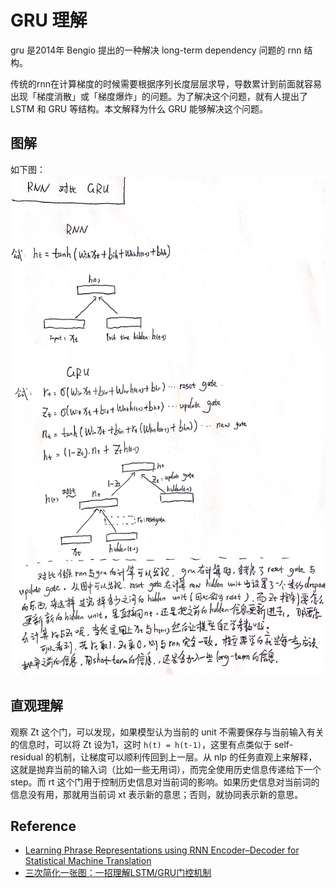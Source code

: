 # GRU 理解
gru 是2014年 Bengio 提出的一种解决 long-term dependency 问题的 rnn 结构。

传统的rnn在计算梯度的时候需要根据序列长度层层求导，导数累计到前面就容易出现「梯度消散」或「梯度爆炸」的问题。为了解决这个问题，就有人提出了
LSTM 和 GRU 等结构。本文解释为什么 GRU 能够解决这个问题。

## 图解
如下图：
<img src="/figures/nlp/gru.jpg" alt="" width="700px" height="800px">

## 直观理解
观察 Zt 这个门，可以发现，如果模型认为当前的 unit 不需要保存与当前输入有关的信息时，可以将 Zt 设为1，这时 `h(t) = h(t-1)`，这里有点类似于 self-residual 的机制，让梯度可以顺利传回到上一层。从 nlp 的任务直观上来解释，这就是抛弃当前的输入词（比如一些无用词），而完全使用历史信息传递给下一个 step。而 rt 这个门用于控制历史信息对当前词的影响。如果历史信息对当前词的信息没有用，那就用当前词 xt 表示新的意思；否则，就协同表示新的意思。

## Reference
* [Learning Phrase Representations using RNN Encoder–Decoder
for Statistical Machine Translation](https://www.aclweb.org/anthology/D14-1179)
* [三次简化一张图：一招理解LSTM/GRU门控机制](https://zhuanlan.zhihu.com/p/28297161)